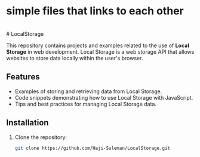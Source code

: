 # simple files that links to each other
<br>
# LocalStorage

This repository contains projects and examples related to the use of **Local Storage** in web development. Local Storage is a web storage API that allows websites to store data locally within the user's browser.

## Features

- Examples of storing and retrieving data from Local Storage.
- Code snippets demonstrating how to use Local Storage with JavaScript.
- Tips and best practices for managing Local Storage data.

## Installation

1. Clone the repository:
   ```bash
   git clone https://github.com/Haji-Suleman/LocalStorage.git
